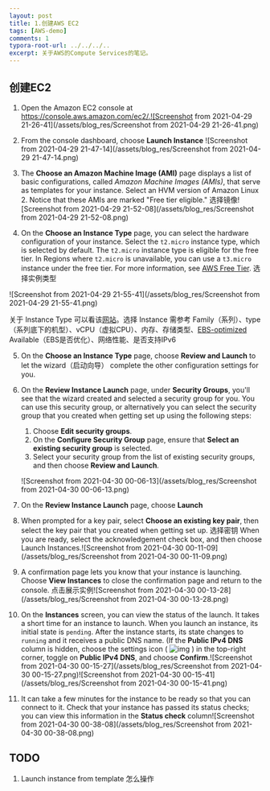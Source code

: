 ```yaml
---
layout: post
title: 1.创建AWS EC2
tags: [AWS-demo]
comments: 1
typora-root-url: ../../../..
excerpt: 关于AWS的Compute Services的笔记。
---
```


## 创建EC2

1. Open the Amazon EC2 console at https://console.aws.amazon.com/ec2/.![Screenshot from 2021-04-29 21-26-41](/assets/blog_res/Screenshot from 2021-04-29 21-26-41.png)
2. From the console dashboard, choose **Launch Instance**
   ![Screenshot from 2021-04-29 21-47-14](/assets/blog_res/Screenshot from 2021-04-29 21-47-14.png)



3. The **Choose an Amazon Machine Image (AMI)** page displays a list of basic configurations, called *Amazon Machine Images (AMIs)*, that serve as templates for your instance. Select an HVM version of Amazon Linux 2. Notice that these AMIs are marked "Free tier eligible."  选择镜像![Screenshot from 2021-04-29 21-52-08](/assets/blog_res/Screenshot from 2021-04-29 21-52-08.png)

4. On the **Choose an Instance Type** page, you can select the hardware configuration of your instance. Select the `t2.micro` instance type, which is selected by default. The `t2.micro` instance type is eligible for the free tier. In Regions where `t2.micro` is unavailable, you can use a `t3.micro` instance under the free tier. For more information, see [AWS Free Tier](https://aws.amazon.com/free/).  选择实例类型

![Screenshot from 2021-04-29 21-55-41](/assets/blog_res/Screenshot from 2021-04-29 21-55-41.png)



关于 Instance Type 可以看该[网站](https://aws.amazon.com/cn/ec2/instance-types/)。选择 Instance 需参考 Family（系列）、type（系列底下的机型）、vCPU（虚拟CPU）、内存、存储类型、[EBS-optimized](https://docs.aws.amazon.com/zh_cn/AWSEC2/latest/UserGuide/ebs-optimized.html) Available（EBS是否优化）、网络性能、是否支持IPv6

5. On the **Choose an Instance Type** page, choose **Review and Launch** to let the wizard（启动向导） complete the other configuration settings for you.
6. On the **Review Instance Launch** page, under **Security Groups**, you'll see that the wizard created and selected a security group for you. You can use this security group, or alternatively you can select the security group that you created when getting set up using the following steps:
   1. Choose **Edit security groups**.
   2. On the **Configure Security Group** page, ensure that **Select an existing security group** is selected.
   3. Select your security group from the list of existing security groups, and then choose **Review and Launch**.

   ![Screenshot from 2021-04-30 00-06-13](/assets/blog_res/Screenshot from 2021-04-30 00-06-13.png)

7. On the **Review Instance Launch** page, choose **Launch**

8. When prompted for a key pair, select **Choose an existing key pair**, then select the key pair that you created when getting set up.  选择密钥
   When you are ready, select the acknowledgement check box, and then choose Launch Instances.![Screenshot from 2021-04-30 00-11-09](/assets/blog_res/Screenshot from 2021-04-30 00-11-09.png)

9. A confirmation page lets you know that your instance is launching. Choose **View Instances** to close the confirmation page and return to the console.  点击展示实例![Screenshot from 2021-04-30 00-13-28](/assets/blog_res/Screenshot from 2021-04-30 00-13-28.png)

10. On the **Instances** screen, you can view the status of the launch. It takes a short time for an instance to launch. When you launch an instance, its initial state is `pending`. After the instance starts, its state changes to `running` and it receives a public DNS name. (If the **Public IPv4 DNS** column is hidden, choose the settings icon ( ![img](https://docs.aws.amazon.com/AWSEC2/latest/UserGuide/images/settings-icon.png) ) in the top-right corner, toggle on **Public IPv4 DNS**, and choose **Confirm**.![Screenshot from 2021-04-30 00-15-27](/assets/blog_res/Screenshot from 2021-04-30 00-15-27.png)![Screenshot from 2021-04-30 00-15-41](/assets/blog_res/Screenshot from 2021-04-30 00-15-41.png)
11. It can take a few minutes for the instance to be ready so that you can connect to it. Check that your instance has passed its status checks; you can view this information in the **Status check** column![Screenshot from 2021-04-30 00-38-08](/assets/blog_res/Screenshot from 2021-04-30 00-38-08.png)

## TODO

1. Launch instance from template 怎么操作



